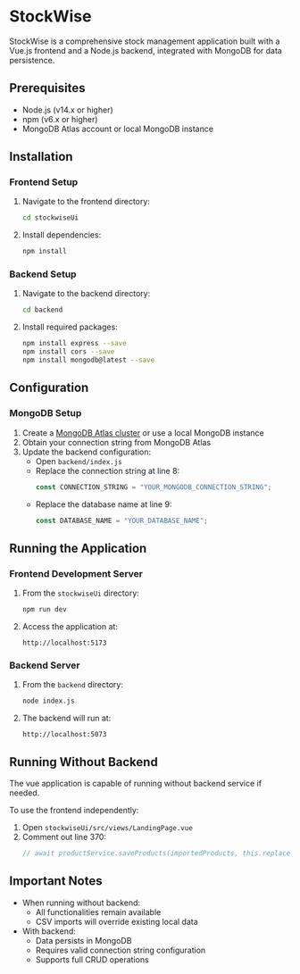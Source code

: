 # StockWise

StockWise is a comprehensive stock management application built with a Vue.js frontend and a Node.js backend, integrated with MongoDB for data persistence.

## Prerequisites

- Node.js (v14.x or higher)
- npm (v6.x or higher)
- MongoDB Atlas account or local MongoDB instance

## Installation

### Frontend Setup

1. Navigate to the frontend directory:
   ```bash
   cd stockwiseUi
   ```
2. Install dependencies:
   ```bash
   npm install
   ```

### Backend Setup

1. Navigate to the backend directory:
   ```bash
   cd backend
   ```
2. Install required packages:
   ```bash
   npm install express --save
   npm install cors --save
   npm install mongodb@latest --save
   ```

## Configuration

### MongoDB Setup

1. Create a [MongoDB Atlas cluster](https://www.mongodb.com/atlas/database) or use a local MongoDB instance
2. Obtain your connection string from MongoDB Atlas
3. Update the backend configuration:
   - Open `backend/index.js`
   - Replace the connection string at line 8:
     ```javascript
     const CONNECTION_STRING = "YOUR_MONGODB_CONNECTION_STRING";
     ```
   - Replace the database name at line 9:
     ```javascript
     const DATABASE_NAME = "YOUR_DATABASE_NAME";
     ```

## Running the Application

### Frontend Development Server

1. From the `stockwiseUi` directory:
   ```bash
   npm run dev
   ```
2. Access the application at:
   ```
   http://localhost:5173
   ```

### Backend Server

1. From the `backend` directory:
   ```bash
   node index.js
   ```
2. The backend will run at:
   ```
   http://localhost:5073
   ```

## Running Without Backend
The vue application is capable of running without backend service if needed.

To use the frontend independently:
1. Open `stockwiseUi/src/views/LandingPage.vue`
2. Comment out line 370:
   ```javascript
   // await productService.saveProducts(importedProducts, this.replaceData)
   ```

## Important Notes

- When running without backend:
  - All functionalities remain available
  - CSV imports will override existing local data
- With backend:
  - Data persists in MongoDB
  - Requires valid connection string configuration
  - Supports full CRUD operations
